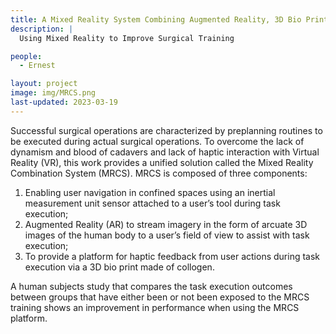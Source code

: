 ```yaml
---
title: A Mixed Reality System Combining Augmented Reality, 3D Bio Printed Physical Environments and Inertial Measurement Unit Sensors for Task Planning
description: |
  Using Mixed Reality to Improve Surgical Training

people:
  - Ernest

layout: project
image: img/MRCS.png
last-updated: 2023-03-19
---
```



Successful surgical operations are characterized by preplanning routines to be executed during actual surgical operations. To overcome the lack of dynamism and blood of cadavers and lack of haptic interaction with Virtual Reality (VR), this work provides a unified solution called the Mixed Reality Combination System (MRCS). MRCS is composed of three components:

1. Enabling user navigation in confined spaces using an inertial measurement unit sensor attached to a user’s tool during task execution;
2. Augmented Reality (AR) to stream imagery in the form of arcuate 3D images of the human body to a user’s field of view to assist with task execution; 
3. To provide a platform for haptic feedback from user actions during task execution via a 3D bio print made of collogen. 

A human subjects study that compares the task execution outcomes between groups that have either been or not been exposed to the MRCS training shows an improvement in performance when using the MRCS platform.